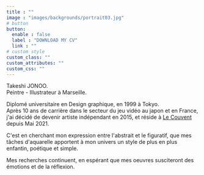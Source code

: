 ```yaml
---
title : ""
image : "images/backgrounds/portrait03.jpg"
# button
button:
  enable : false
  label : "DOWNLOAD MY CV"
  link : ""
# custom style
custom_class: ""
custom_attributes: ""
custom_css: ""
---
```


Takeshi JONOO.  
Peintre - Illustrateur à Marseille.  

Diplomé universitaire en Design graphique, en 1999 à Tokyo.  
Après 10 ans de carrière dans le secteur du jeu vidéo au japon et en France, j'ai décidé de devenir artiste indépendant en 2015, et réside à [Le Couvent](https://le-couvent.org) depuis Mai 2021.  

C'est en cherchant mon expression entre l'abstrait et le figuratif, que mes tâches d'aquarelle apportent à mon univers un style de plus en plus enfantin, poétique et simple.  

Mes recherches continuent, en espérant que mes oeuvres susciteront des émotions et de la réflexion.